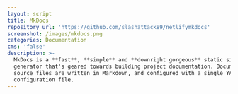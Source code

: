 ```yaml
---
layout: script
title: MkDocs
repository_url: 'https://github.com/slashattack89/netlifymkdocs'
screenshot: /images/mkdocs.png
categories: Documentation
cms: 'false'
description: >-
  MkDocs is a **fast**, **simple** and **downright gorgeous** static site
  generator that's geared towards building project documentation. Documentation
  source files are written in Markdown, and configured with a single YAML
  configuration file.
---
```



